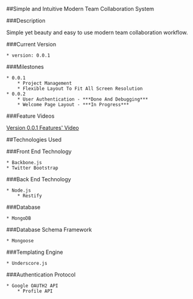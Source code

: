 ##Simple and Intuitive Modern Team Collaboration System

###Description

Simple yet beauty and easy to use modern team collaboration workflow.

###Current Version

    * version: 0.0.1

###Milestones

    * 0.0.1
        * Project Management
        * Flexible Layout To Fit All Screen Resolution
    * 0.0.2
        * User Authentication - ***Done And Debugging***
        * Welcome Page Layout - ***In Progress***
        
###Feature Videos

[Version 0.0.1 Features' Video](http://youtu.be/_zWd6sOw_JQ?hd=1)

##Technologies Used
    
###Front End Technology

    * Backbone.js
    * Twitter Bootstrap

###Back End Technology

    * Node.js
        * Restify
				
###Database

    * MongoDB

###Database Schema Framework

    * Mongoose

###Templating Engine

    * Underscore.js

###Authentication Protocol 

    * Google OAUTH2 API
        * Profile API
    
